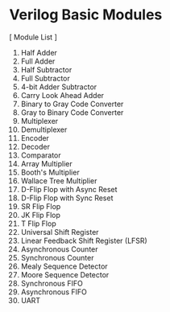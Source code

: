 # Verilog Basic Modules

[ Module List ]
1. Half Adder
2. Full Adder
3. Half Subtractor
4. Full Subtractor
5. 4-bit Adder Subtractor
6. Carry Look Ahead Adder
7. Binary to Gray Code Converter
8. Gray to Binary Code Converter
9. Multiplexer
10. Demultiplexer
11. Encoder
12. Decoder
13. Comparator
14. Array Multiplier
15. Booth's Multiplier
16. Wallace Tree Multiplier
17. D-Flip Flop with Async Reset
18. D-Flip Flop with Sync Reset
19. SR Flip Flop
20. JK Flip Flop
21. T Flip Flop
22. Universal Shift Register
23. Linear Feedback Shift Register (LFSR)
24. Asynchronous Counter
25. Synchronous Counter
26. Mealy Sequence Detector
27. Moore Sequence Detector
28. Synchronous FIFO
29. Asynchronous FIFO
30. UART

